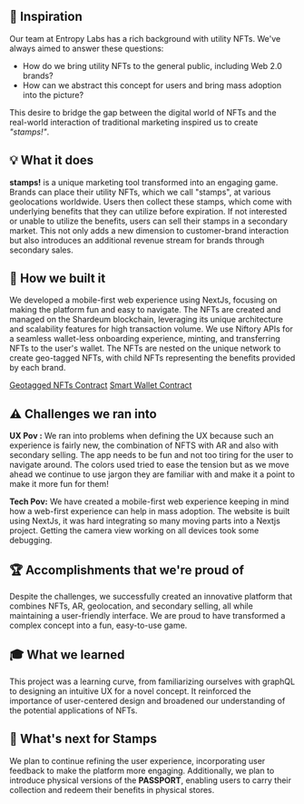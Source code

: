 ## 🌟 Inspiration

Our team at Entropy Labs has a rich background with utility NFTs. We've always aimed to answer these questions:

- How do we bring utility NFTs to the general public, including Web 2.0 brands?
- How can we abstract this concept for users and bring mass adoption into the picture?

This desire to bridge the gap between the digital world of NFTs and the real-world interaction of traditional marketing inspired us to create _"stamps!"_.

## 💡 What it does

**stamps!** is a unique marketing tool transformed into an engaging game. Brands can place their utility NFTs, which we call "stamps", at various geolocations worldwide. Users then collect these stamps, which come with underlying benefits that they can utilize before expiration. If not interested or unable to utilize the benefits, users can sell their stamps in a secondary market. This not only adds a new dimension to customer-brand interaction but also introduces an additional revenue stream for brands through secondary sales.

## 🔧 How we built it

We developed a mobile-first web experience using NextJs, focusing on making the platform fun and easy to navigate. The NFTs are created and managed on the Shardeum blockchain, leveraging its unique architecture and scalability features for high transaction volume. We use Niftory APIs for a seamless wallet-less onboarding experience, minting, and transferring NFTs to the user's wallet. The NFTs are nested on the unique network to create geo-tagged NFTs, with child NFTs representing the benefits provided by each brand.

[Geotagged NFTs Contract](https://explorer-sphinx.shardeum.org/address/0x932b4902AC3E40b46661881fBcA91268C81DFBf3)
[Smart Wallet Contract](https://explorer-sphinx.shardeum.org/address/0xe1F7e21f1C648A10b2B1453C251d54d31838684A)

## ⚠️ Challenges we ran into

**UX Pov :**
We ran into problems when defining the UX because such an experience is fairly new, the combination of NFTS with AR and also with secondary selling. The app needs to be fun and not too tiring for the user to navigate around. The colors used tried to ease the tension but as we move ahead we continue to use jargon they are familiar with and make it a point to make it more fun for them!

**Tech Pov:**
We have created a mobile-first web experience keeping in mind how a web-first experience can help in mass adoption. The website is built using NextJs, it was hard integrating so many moving parts into a Nextjs project. Getting the camera view working on all devices took some debugging.

## 🏆 Accomplishments that we're proud of

Despite the challenges, we successfully created an innovative platform that combines NFTs, AR, geolocation, and secondary selling, all while maintaining a user-friendly interface. We are proud to have transformed a complex concept into a fun, easy-to-use game.

## 🎓 What we learned

This project was a learning curve, from familiarizing ourselves with graphQL to designing an intuitive UX for a novel concept. It reinforced the importance of user-centered design and broadened our understanding of the potential applications of NFTs.

## 🔮 What's next for Stamps

We plan to continue refining the user experience, incorporating user feedback to make the platform more engaging. Additionally, we plan to introduce physical versions of the **PASSPORT**, enabling users to carry their collection and redeem their benefits in physical stores.
